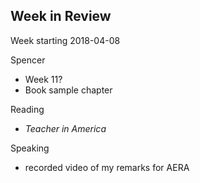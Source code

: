 ## Week in Review

Week starting 2018-04-08

Spencer
* Week 11?
* Book sample chapter

Reading
* *Teacher in America*

Speaking
* recorded video of my remarks for AERA
